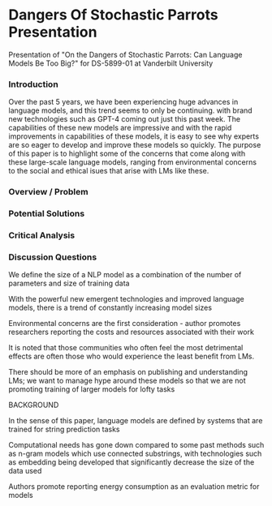 # Dangers Of Stochastic Parrots Presentation

Presentation of "On the Dangers of Stochastic Parrots: Can Language Models Be Too Big?" for DS-5899-01 at Vanderbilt University

### Introduction

Over the past 5 years, we have been experiencing huge advances in language models, and this trend seems to only be continuing. with brand new technologies such as GPT-4 coming out just this past week. The capabilities of these new models are impressive and with the rapid improvements in capabilities of these models, it is easy to see why experts are so eager to develop and improve these models so quickly. The purpose of this paper is to highlight some of the concerns that come along with these large-scale language models, ranging from environmental concerns to the social and ethical isues that arise with LMs like these.

### Overview / Problem


### Potential Solutions


### Critical Analysis


### Discussion Questions


We define the size of a NLP model as a combination of the number of parameters and size of training data

With the powerful new emergent technologies and improved language models, there is a trend of constantly increasing model sizes

Environmental concerns are the first consideration -  author promotes researchers reporting the costs and resources associated with their work

It is noted that those communities who often feel the most detrimental effects are often those who would experience the least benefit from LMs.

There should be more of an emphasis on publishing and understanding LMs; we want to manage hype around these models so that we are not promoting training of larger models for lofty tasks

BACKGROUND

In the sense of this paper, language models are defined by systems that are trained for string prediction tasks

Computational needs has gone down compared to some past methods such as n-gram models which use connected substrings, with technologies such as embedding being developed that significantly decrease the size of the data used


Authors promote reporting energy consumption as an evaluation metric for models


